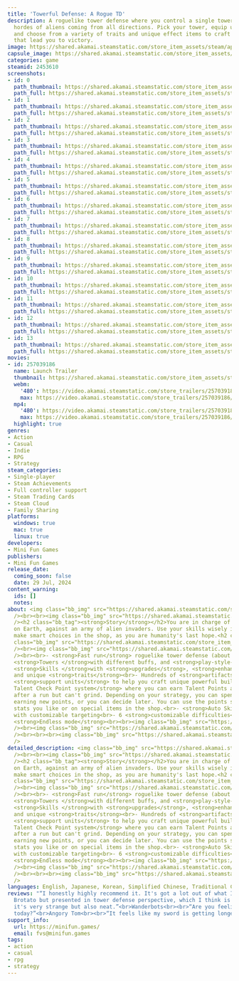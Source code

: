 ```yaml
---
title: 'Towerful Defense: A Rogue TD'
description: A roguelike tower defense where you control a single tower to fight against
  hordes of aliens coming from all directions. Pick your tower, equip up to 4 skills,
  and choose from a variety of traits and unique effect items to craft powerful builds
  that lead you to victory.
image: https://shared.akamai.steamstatic.com/store_item_assets/steam/apps/2453610/header.jpg?t=1732689536
capsule_image: https://shared.akamai.steamstatic.com/store_item_assets/steam/apps/2453610/3e415023b5e69936e695e62d415fc5405de198c2/capsule_231x87.jpg?t=1732689536
categories: game
steamid: 2453610
screenshots:
- id: 0
  path_thumbnail: https://shared.akamai.steamstatic.com/store_item_assets/steam/apps/2453610/ss_0b25a3ad207c0800b4144df0379e3dd36b9c669f.600x338.jpg?t=1732689536
  path_full: https://shared.akamai.steamstatic.com/store_item_assets/steam/apps/2453610/ss_0b25a3ad207c0800b4144df0379e3dd36b9c669f.1920x1080.jpg?t=1732689536
- id: 1
  path_thumbnail: https://shared.akamai.steamstatic.com/store_item_assets/steam/apps/2453610/ss_8742fe7761ac7e8692b03cedab9c9c2ccf7751c7.600x338.jpg?t=1732689536
  path_full: https://shared.akamai.steamstatic.com/store_item_assets/steam/apps/2453610/ss_8742fe7761ac7e8692b03cedab9c9c2ccf7751c7.1920x1080.jpg?t=1732689536
- id: 2
  path_thumbnail: https://shared.akamai.steamstatic.com/store_item_assets/steam/apps/2453610/ss_f3c3677ceee5a1ce3fe2dec45f69c5436656711a.600x338.jpg?t=1732689536
  path_full: https://shared.akamai.steamstatic.com/store_item_assets/steam/apps/2453610/ss_f3c3677ceee5a1ce3fe2dec45f69c5436656711a.1920x1080.jpg?t=1732689536
- id: 3
  path_thumbnail: https://shared.akamai.steamstatic.com/store_item_assets/steam/apps/2453610/ss_bdfb734cccc81457f266c4f8ab74a813d3477d4a.600x338.jpg?t=1732689536
  path_full: https://shared.akamai.steamstatic.com/store_item_assets/steam/apps/2453610/ss_bdfb734cccc81457f266c4f8ab74a813d3477d4a.1920x1080.jpg?t=1732689536
- id: 4
  path_thumbnail: https://shared.akamai.steamstatic.com/store_item_assets/steam/apps/2453610/ss_e3d322a8d567bba66c6045b954e1bc91fab3aadb.600x338.jpg?t=1732689536
  path_full: https://shared.akamai.steamstatic.com/store_item_assets/steam/apps/2453610/ss_e3d322a8d567bba66c6045b954e1bc91fab3aadb.1920x1080.jpg?t=1732689536
- id: 5
  path_thumbnail: https://shared.akamai.steamstatic.com/store_item_assets/steam/apps/2453610/ss_bee6345f01cd1259b12f956285785ec5c9410e1a.600x338.jpg?t=1732689536
  path_full: https://shared.akamai.steamstatic.com/store_item_assets/steam/apps/2453610/ss_bee6345f01cd1259b12f956285785ec5c9410e1a.1920x1080.jpg?t=1732689536
- id: 6
  path_thumbnail: https://shared.akamai.steamstatic.com/store_item_assets/steam/apps/2453610/ss_f8d919b5fb91838c1cc24813fa6a549fe2bdca7f.600x338.jpg?t=1732689536
  path_full: https://shared.akamai.steamstatic.com/store_item_assets/steam/apps/2453610/ss_f8d919b5fb91838c1cc24813fa6a549fe2bdca7f.1920x1080.jpg?t=1732689536
- id: 7
  path_thumbnail: https://shared.akamai.steamstatic.com/store_item_assets/steam/apps/2453610/ss_82f2124efa2586b018a819b1bd425180c1b91449.600x338.jpg?t=1732689536
  path_full: https://shared.akamai.steamstatic.com/store_item_assets/steam/apps/2453610/ss_82f2124efa2586b018a819b1bd425180c1b91449.1920x1080.jpg?t=1732689536
- id: 8
  path_thumbnail: https://shared.akamai.steamstatic.com/store_item_assets/steam/apps/2453610/ss_ce1db97afa6006a7841eb5b7d9a6c25126c0b144.600x338.jpg?t=1732689536
  path_full: https://shared.akamai.steamstatic.com/store_item_assets/steam/apps/2453610/ss_ce1db97afa6006a7841eb5b7d9a6c25126c0b144.1920x1080.jpg?t=1732689536
- id: 9
  path_thumbnail: https://shared.akamai.steamstatic.com/store_item_assets/steam/apps/2453610/ss_1ae96525ffc16f9b9e0bdd214be56bd8f62297dd.600x338.jpg?t=1732689536
  path_full: https://shared.akamai.steamstatic.com/store_item_assets/steam/apps/2453610/ss_1ae96525ffc16f9b9e0bdd214be56bd8f62297dd.1920x1080.jpg?t=1732689536
- id: 10
  path_thumbnail: https://shared.akamai.steamstatic.com/store_item_assets/steam/apps/2453610/ss_1b88017c5ce8550303dfd47e842c440d29b2ecc0.600x338.jpg?t=1732689536
  path_full: https://shared.akamai.steamstatic.com/store_item_assets/steam/apps/2453610/ss_1b88017c5ce8550303dfd47e842c440d29b2ecc0.1920x1080.jpg?t=1732689536
- id: 11
  path_thumbnail: https://shared.akamai.steamstatic.com/store_item_assets/steam/apps/2453610/ss_09c74314cbb1a11649b11360a6de74dde3a9c535.600x338.jpg?t=1732689536
  path_full: https://shared.akamai.steamstatic.com/store_item_assets/steam/apps/2453610/ss_09c74314cbb1a11649b11360a6de74dde3a9c535.1920x1080.jpg?t=1732689536
- id: 12
  path_thumbnail: https://shared.akamai.steamstatic.com/store_item_assets/steam/apps/2453610/ss_320be2de18dd7e1bfb8b6bf40a3be2548af5f7f2.600x338.jpg?t=1732689536
  path_full: https://shared.akamai.steamstatic.com/store_item_assets/steam/apps/2453610/ss_320be2de18dd7e1bfb8b6bf40a3be2548af5f7f2.1920x1080.jpg?t=1732689536
- id: 13
  path_thumbnail: https://shared.akamai.steamstatic.com/store_item_assets/steam/apps/2453610/ss_70b5f92281c60bf630890973694f81e2651aecaa.600x338.jpg?t=1732689536
  path_full: https://shared.akamai.steamstatic.com/store_item_assets/steam/apps/2453610/ss_70b5f92281c60bf630890973694f81e2651aecaa.1920x1080.jpg?t=1732689536
movies:
- id: 257039186
  name: Launch Trailer
  thumbnail: https://shared.akamai.steamstatic.com/store_item_assets/steam/apps/257039186/movie.293x165.jpg?t=1722271900
  webm:
    '480': https://video.akamai.steamstatic.com/store_trailers/257039186/movie480_vp9.webm?t=1722271900
    max: https://video.akamai.steamstatic.com/store_trailers/257039186/movie_max_vp9.webm?t=1722271900
  mp4:
    '480': https://video.akamai.steamstatic.com/store_trailers/257039186/movie480.mp4?t=1722271900
    max: https://video.akamai.steamstatic.com/store_trailers/257039186/movie_max.mp4?t=1722271900
  highlight: true
genres:
- Action
- Casual
- Indie
- RPG
- Strategy
steam_categories:
- Single-player
- Steam Achievements
- Full controller support
- Steam Trading Cards
- Steam Cloud
- Family Sharing
platforms:
  windows: true
  mac: true
  linux: true
developers:
- Mini Fun Games
publishers:
- Mini Fun Games
release_date:
  coming_soon: false
  date: 29 Jul, 2024
content_warning:
  ids: []
  notes:
about: <img class="bb_img" src="https://shared.akamai.steamstatic.com/store_item_assets/steam/apps/2453610/extras/Discord.png?t=1732689536"
  /><br><br><img class="bb_img" src="https://shared.akamai.steamstatic.com/store_item_assets/steam/apps/2453610/extras/FollowEN.gif?t=1732689536"
  /><h2 class="bb_tag"><strong>Story</strong></h2>You are in charge of the last tower
  on Earth, against an army of alien invaders. Use your skills wisely in combat, and
  make smart choices in the shop, as you are humanity's last hope.<h2 class="bb_tag"><strong>Features</strong></h2><br><img
  class="bb_img" src="https://shared.akamai.steamstatic.com/store_item_assets/steam/apps/2453610/extras/Steam_gif_8.gif?t=1732689536"
  /><br><img class="bb_img" src="https://shared.akamai.steamstatic.com/store_item_assets/steam/apps/2453610/extras/Steam_gif_9.gif?t=1732689536"
  /><br><br>- <strong>Fast run</strong> roguelike tower defense (about 30 minutes)<br>-
  <strong>Towers </strong>with different buffs, and <strong>play-style-changing effects</strong><br>-
  <strong>Skills </strong>with <strong>upgrades</strong>, <strong>enhancements</strong>,
  and unique <strong>traits</strong><br>- Hundreds of <strong>artifacts </strong>and
  <strong>support units</strong> to help you craft unique powerful builds<br>- <strong>Fair
  Talent Check Point system</strong> where you can earn Talent Points and keep them
  after a run but can't grind. Depending on your strategy, you can spend right after
  earning new points, or you can decide later. You can use the points straight on
  stats you like or on special items in the shop.<br>- <strong>Auto Skill mode</strong>
  with customizable targeting<br>- 6 <strong>customizable difficulties</strong><br>-
  <strong>Endless mode</strong><br><br><img class="bb_img" src="https://shared.akamai.steamstatic.com/store_item_assets/steam/apps/2453610/extras/Steam_gif_7.gif?t=1732689536"
  /><br><img class="bb_img" src="https://shared.akamai.steamstatic.com/store_item_assets/steam/apps/2453610/extras/Steam_gif_6.gif?t=1732689536"
  /><br><br><br><img class="bb_img" src="https://shared.akamai.steamstatic.com/store_item_assets/steam/apps/2453610/extras/GreenArrow__1_.gif?t=1732689536"
  />
detailed_description: <img class="bb_img" src="https://shared.akamai.steamstatic.com/store_item_assets/steam/apps/2453610/extras/Discord.png?t=1732689536"
  /><br><br><img class="bb_img" src="https://shared.akamai.steamstatic.com/store_item_assets/steam/apps/2453610/extras/FollowEN.gif?t=1732689536"
  /><h2 class="bb_tag"><strong>Story</strong></h2>You are in charge of the last tower
  on Earth, against an army of alien invaders. Use your skills wisely in combat, and
  make smart choices in the shop, as you are humanity's last hope.<h2 class="bb_tag"><strong>Features</strong></h2><br><img
  class="bb_img" src="https://shared.akamai.steamstatic.com/store_item_assets/steam/apps/2453610/extras/Steam_gif_8.gif?t=1732689536"
  /><br><img class="bb_img" src="https://shared.akamai.steamstatic.com/store_item_assets/steam/apps/2453610/extras/Steam_gif_9.gif?t=1732689536"
  /><br><br>- <strong>Fast run</strong> roguelike tower defense (about 30 minutes)<br>-
  <strong>Towers </strong>with different buffs, and <strong>play-style-changing effects</strong><br>-
  <strong>Skills </strong>with <strong>upgrades</strong>, <strong>enhancements</strong>,
  and unique <strong>traits</strong><br>- Hundreds of <strong>artifacts </strong>and
  <strong>support units</strong> to help you craft unique powerful builds<br>- <strong>Fair
  Talent Check Point system</strong> where you can earn Talent Points and keep them
  after a run but can't grind. Depending on your strategy, you can spend right after
  earning new points, or you can decide later. You can use the points straight on
  stats you like or on special items in the shop.<br>- <strong>Auto Skill mode</strong>
  with customizable targeting<br>- 6 <strong>customizable difficulties</strong><br>-
  <strong>Endless mode</strong><br><br><img class="bb_img" src="https://shared.akamai.steamstatic.com/store_item_assets/steam/apps/2453610/extras/Steam_gif_7.gif?t=1732689536"
  /><br><img class="bb_img" src="https://shared.akamai.steamstatic.com/store_item_assets/steam/apps/2453610/extras/Steam_gif_6.gif?t=1732689536"
  /><br><br><br><img class="bb_img" src="https://shared.akamai.steamstatic.com/store_item_assets/steam/apps/2453610/extras/GreenArrow__1_.gif?t=1732689536"
  />
languages: English, Japanese, Korean, Simplified Chinese, Traditional Chinese
reviews: "“I honestly highly recommend it. It's got a lot out of what I like out of
  Brotato but presented in tower defense perspective, which I think is really clever,
  it's very strange but also neat.”<br>Wanderbots<br><br>“Are you feeling &quot;towerful&quot;
  today?”<br>Angory Tom<br><br>“It feels like my sword is getting longer.”<br>Retromation<br>"
support_info:
  url: https://minifun.games/
  email: fvs@minifun.games
tags:
- action
- casual
- rpg
- strategy
---
```


